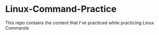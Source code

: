 # Linux-Command-Practice

This repo contains the content that I've practiced while practicing Linux Commands 
